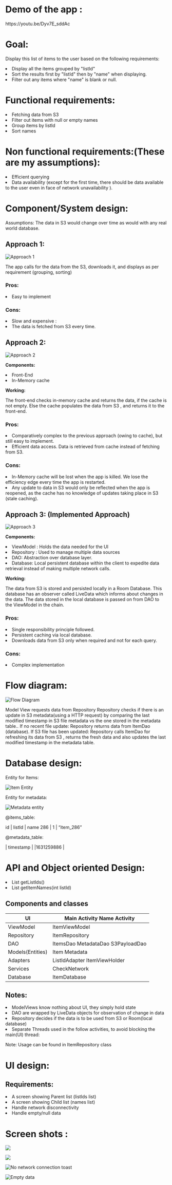 <h1>Demo of the app :</h1>
https://youtu.be/Dyv7E_sddAc


<h1>Goal:</h1>
<p> Display this list of items to the user based on the following requirements: </p>

<li>Display all the items grouped by "listId"</li>
<li>Sort the results first by "listId" then by "name" when displaying.</li>
<li>Filter out any items where "name" is blank or null.</li>


<h1>Functional requirements:</h1>
<li>Fetching data from S3</li>
<li>Filter out items with null or empty names</li>
<li>Group items by listId</li>
<li>Sort names</li>

<h1>Non functional requirements:(These are my assumptions):</h1>
<li>Efficient querying</li>
<li>Data availability (except for the first time, there should be data available to the user even in face of network unavailability ).</li>

<h1>Component/System design:</h1>

<p>Assumptions:
The data in S3 would change over time as would with any real world database.</p>

<h2>Approach 1:</h2>

![Approach 1](https://i.ibb.co/CBpR1Zc/approach1.png)

The app calls for the data from the S3, downloads it, and displays as per requirement (grouping, sorting)

<h3>Pros:</h3>
<li>Easy to implement</li>


<h3>Cons:</h3>
<li>Slow and expensive :</li>
<li>The data is fetched from S3 every time.</li>


<h2>Approach 2:</h2>

![Approach 2](https://i.ibb.co/ydSZwTb/approach2.png)

<b>Components:</b>
<li>Front-End</li>
<li>In-Memory cache</li>

<b>Working:</b>
<p>The front-end checks in-memory cache and returns the data, if the cache is not empty. Else the cache populates the data from S3 , and returns it to the front-end.</p>

<h3>Pros:</h3>
<li>Comparatively complex to the previous approach (owing to cache), but still easy to implement.</li>
<li>Efficient data access. Data is retrieved from cache instead of fetching from S3. </li>

<h3>Cons:</h3>
<li>In-Memory cache will be lost when the app is killed. We lose the efficiency edge every time the app is restarted.</li>
<li>Any update to data in S3 would only be reflected when the app is reopened, as the cache has no knowledge of updates taking place in S3 (stale caching).</li>


<h2>Approach 3: (Implemented Approach)</h2>

![Approach 3](https://i.ibb.co/h7fJsW3/approach3.png)

<b>Components:</b>
<li>ViewModel : Holds the data needed for the UI</li>
<li>Repository : Used to manage multiple data sources</li>
<li>DAO: Abstraction over database layer.</li>
<li>Database: Local persistent database within the client to expedite data retrieval instead of making multiple network calls.</li>



<b>Working: </b>
<p>The data from S3 is stored and persisted locally in a Room Database. This database has an observer called LiveData which informs about changes in the data.
The data stored in the local database is passed on from DAO to the ViewModel in the chain. </p>


<h3>Pros:</h3>
<li>Single responsibility principle followed.</li>
<li>Persistent caching via local database.</li>
<li>Downloads data from S3 only when required and not for each query.</li>

<h3>Cons:</h3>
<li>Complex implementation</li>



<h1>Flow diagram: </h1>

![Flow Diagram](https://i.ibb.co/vcrrmfV/flow-diagram.png)



Model View requests data from Repository
Repository checks if there is an update in S3 metadata(using a HTTP request) by comparing the last modified timestamp in S3 file metadata vs the one stored in the metadata table..
If no recent file update: 
Repository returns data from ItemDao (database).
If S3 file has been updated: 
Repository calls ItemDao for refreshing its data from S3 , returns the fresh data and also updates the last modified timestamp in the metadata table.




<h1>Database design:</h1>


Entity for Items:

![Item Entity](https://i.ibb.co/5KpRZHQ/item-entity.png)

Entity for metadata:

![Metadata entity](https://i.ibb.co/VJ3RxGR/metadataentity.png)


@items_table:

id  | listId | name
286 | 1      | “item_286”


@metadata_table:

| timestamp |
|1631259886 |




<h1>API and Object oriented Design:</h1>

<li> List<Integer> getListIds() </li>
  
<li> List<String> getItemNames(int listId) </li>
  
<h2>Components and classes</h2>

| UI               	| Main Activity  Name Activity      	|
|------------------	|-----------------------------------	|
| ViewModel        	| ItemViewModel                     	|
| Repository       	| ItemRepository                    	|
| DAO              	| ItemsDao MetadataDao S3PayloadDao 	|
| Models(Entities) 	| Item Metadata                     	|
| Adapters         	| ListIdAdapter ItemViewHolder      	|
| Services         	| CheckNetwork                      	|
| Database         	| ItemDatabase                      	|


<h2>Notes:</h2>
<li>ModelViews know nothing about UI, they simply hold state</li>
<li>DAO are wrapped by LiveData objects for observation of change in data</li>
<li>Repository decides if the data is to be used from S3 or Room(local database)</li>
<li>Separate Threads used in the follow activities, to avoid blocking the main(UI) thread:</li>
<p>Note: Usage can be found  in ItemRepository class</p>


<h1>UI design:</h1>
<h2>Requirements:</h2>
<li>A screen showing Parent list (listIds list)</li>
<li>A screen showing Child list (names list)</li>
<li>Handle network disconnectivity</li>
<li>Handle empty/null data</li>


<h1>Screen shots :</h1>

![](https://i.ibb.co/7NSX8Ch/fetch-parent-list.jpg)

![](https://i.ibb.co/T1cFCCL/fetch-child-list.jpg)

![No network connection toast](https://i.ibb.co/F7DTGfP/fetch-no-network.jpg)

![Empty data](https://i.ibb.co/BKSc3cc/fetch-screen-shot-no-data.jpg)
